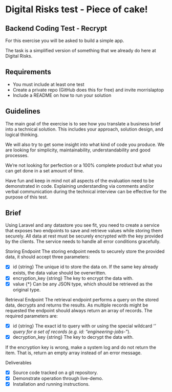 
# Digital Risks test - Piece of cake!

## Backend Coding Test - Recrypt

For this exercise you will be asked to build a simple app. 

The task is a simplified version of something that we already do here at Digital Risks. 

## Requirements
- You must include at least one test
- Create a private repo (GitHub does this for free) and invite morrislaptop
- Include a README on how to run your solution


## Guidelines

The main goal of the exercise is to see how you translate a business brief into a technical solution. This includes your approach, solution design, and logical thinking.

We will also try to get some insight into what kind of code you produce. We are looking for simplicity, maintainability, understandability and good processes.

We’re not looking for perfection or a 100% complete product but what you can get done
in a set amount of time. 

Have fun and keep in mind not all aspects of the evaluation need to be demonstrated in code. Explaining understanding via comments and/or verbal communication during the technical interview can be effective for the purpose of this test.

## Brief

Using Laravel and any datastore you see fit, you need to create a service that exposes two endpoints to save and retrieve values while storing them securely. All data at rest must be securely encrypted with the key provided by the clients. The service needs to handle all error conditions gracefully.

Storing Endpoint
The storing endpoint needs to securely store the provided data, it should accept three parameters:


- [x]  id {string} The unique id to store the data on. If the same key already exists, the data value should be overwritten.
- [x] encryption_key {string} The key to encrypt the data with.
- [x] value {*} Can be any JSON type, which should be retrieved as the original type.

Retrieval Endpoint
The retrieval endpoint performs a query on the stored data, decrypts and returns the results. As multiple records might be requested the endpoint should always return an array of records. The required parameters are:


- [x]  id {string} The exact id to query with or using the special wildcard ‘*’ query for a set of records (e.g. id: “engineering-jobs-*”).
- [x] decryption_key {string} The key to decrypt the data with. 

If the encryption key is wrong, make a system log and do not return the item. That is, return an empty array instead of an error message.

Deliverables
- [x] Source code tracked on a git repository.
- [x] Demonstrate operation through live-demo.
- [x] Installation and running instructions.
